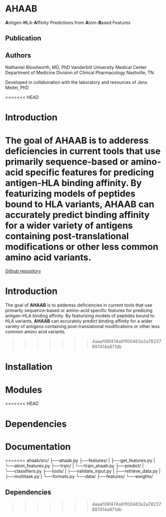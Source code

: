 # AHAAB
**A**ntigen-**H**LA-**A**ffinity Predictions from **A**tom-**B**ased Features

## Publication

## Authors
Nathaniel Bloodworth, MD, PhD
Vanderbilt University Medical Center
Department of Medicine
Division of Clinical Pharmacology
Nashville, TN

Developed in collaboration with the laboratory and resources of Jens Meiler, PhD

<<<<<<< HEAD
# Introduction
The goal of **AHAAB** is to adderess deficiencies in current tools that use primarily sequence-based or amino-acid specific features for predicing antigen-HLA binding affinity. By featurizing models of peptides bound to HLA variants, **AHAAB** can accurately predict binding affinity for a wider variety of antigens containing post-translational modifications or other less common amino acid variants.
=======
[Github repository](https://www.github.com/nbloodworth/ahaab)

# Introduction
The goal of **AHAAB** is to adderess deficiencies in current tools that use primarily sequence-based or amino-acid specific features for predicing antigen-HLA binding affinity. By featurizing models of peptides bound to HLA variants, **AHAAB** can accurately predict binding affinity for a wider variety of antigens containing post-translational modifications or other less common amino acid variants. 
>>>>>>> 4aaaf06f474a91f00483a2a78237897414a871db

# Installation

# Modules

<<<<<<< HEAD
# Dependencies

# Documentation
=======
ahaab/src/
├──ahaab.py
├──features/
|   ├──get_features.py
|   └──atom_features.py
├──train/
|   └──train_ahaab.py
├──predict/
|   └──classifiers.py
├──tools/
|   ├──validate_input.py
|   ├──retrieve_data.py
|   ├──multitask.py
|   └──formats.py
└──data/
    ├──features/
    └──weights/

## Dependencies

>>>>>>> 4aaaf06f474a91f00483a2a78237897414a871db
